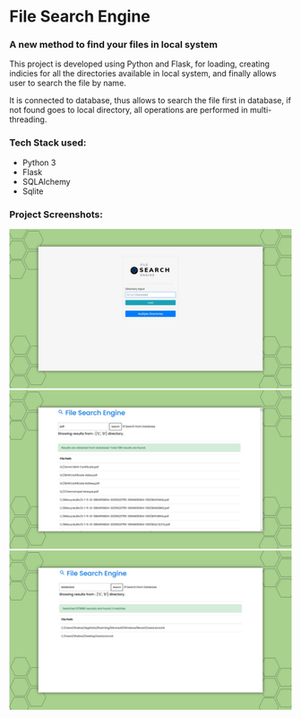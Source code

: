 # File Search Engine
### A new method to find your files in local system <br/>
<p>This project is developed using Python and Flask, for loading, creating indicies for all 
the directories available in local system, and finally allows user to search the file by name. <br/>
<p>It is connected to database, thus allows to search the file first in database, if not found 
goes to local directory, all operations are performed in multi-threading.

### Tech Stack used:
- Python 3 
- Flask
- SQLAlchemy
- Sqlite

### Project Screenshots:
<img src="https://github.com/Kingpins/FileSearchEngine/blob/main/pics/Slide1.JPG" width="800px"/> <img src="https://github.com/Kingpins/FileSearchEngine/blob/main/pics/Slide2.JPG" width="800px"/> <img src="https://github.com/Kingpins/FileSearchEngine/blob/main/pics/Slide3.JPG" width="800px"/>

